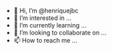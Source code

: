 - 👋 Hi, I’m @henriquejbc
- 👀 I’m interested in ...
- 🌱 I’m currently learning ...
- 💞️ I’m looking to collaborate on ...
- 📫 How to reach me ...

<!---
henriquejbc/henriquejbc is a ✨ special ✨ repository because its `README.md` (this file) appears on your GitHub profile.
You can click the Preview link to take a look at your changes.
--->

